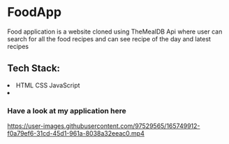 # FoodApp
 
 Food application is a website cloned using TheMealDB Api where user can search for all the food recipes and can see recipe of the day and latest recipes
 
 ## Tech Stack:
 
 <li>HTML
 CSS
 JavaScript<li>

### Have a look at my application here
https://user-images.githubusercontent.com/97529565/165749912-f0a79ef6-31cd-45d1-961a-8038a32eeac0.mp4

